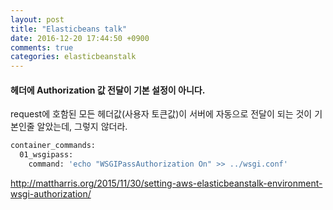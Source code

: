```yaml
---
layout: post
title: "Elasticbeans talk"
date: 2016-12-20 17:44:50 +0900
comments: true
categories: elasticbeanstalk
---
```



#### 헤더에 Authorization 값 전달이 기본 설정이 아니다.
request에 호함된 모든 헤더값(사용자 토큰값)이 서버에 자동으로 전달이 되는 것이 기본인줄 알았는데, 그렇지 않더라. 

``` bash [wsgi_enabled_pass.config]
container_commands:
  01_wsgipass:
    command: 'echo "WSGIPassAuthorization On" >> ../wsgi.conf'
```
http://mattharris.org/2015/11/30/setting-aws-elasticbeanstalk-environment-wsgi-authorization/
